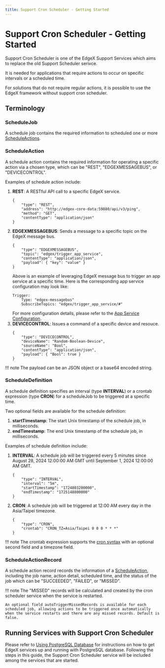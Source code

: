 ```yaml
---
title: Support Cron Scheduler - Getting Started
---
```


# Support Cron Scheduler - Getting Started

Support Cron Scheduler is one of the EdgeX Support Services which aims to replace the old Support Scheduler serivce.

It is needed for applications that require actions to occur on specific intervals or a scheduled time.

For solutions that do not require regular actions, it is possible to use the EdgeX framework without support cron scheduler.

## Terminology
### ScheduleJob
A schedule job contains the required information to scheduled one or more [ScheduleActions](#scheduleaction).

### ScheduleAction
A schedule action contains the required information for operating a specific action via a chosen type, which can be "REST", "EDGEXMESSAGEBUS", or "DEVICECONTROL".

Examples of schedule action include:

1. **REST**: A RESTful API call to a specific EdgeX service.
    ```
    {
        "type": "REST",
        "address": "http://edgex-core-data:59880/api/v3/ping",
        "method": "GET",
        "contentType": "application/json"
    }
    ```
2. **EDGEXMESSAGEBUS**: Sends a message to a specific topic on the EdgeX message bus.
    ```
    {
        "type": "EDGEXMESSAGEBUS",
        "topic": "edgex/trigger_app_service",
        "contentType": "application/json",
        "payload": { "key": "value" }
    }
    ```
    Above is an example of leveraging EdgeX message bus to trigger an app service at a specific time.
    Here is the corresponding app service configuration may look like:
    ```
    Trigger:
        Type: "edgex-messagebus"
        SubscribeTopics: "edgex/trigger_app_service/#"
    ```
    For more configuration details, please refer to the [App Service Configuration](../../application/details/Triggers.md#messagebus-connection-configuration).
3. **DEVICECONTROL**: Issues a command of a specific device and resouce.
    ```
    {
        "type": "DEVICECONTROL",
        "deviceName": "Random-Boolean-Device",
        "sourceName": "Bool",
        "contentType": "application/json",
        "payload": { "Bool": true }
    }
    ```
!!! note
    The payload can be an JSON object or a base64 encoded string.

### ScheduleDefinition
A schedule definition specifies an interval (type **INTERVAL**) or a crontab expression (type **CRON**) for a scheduleJob to be triggered at a specific time.

Two optional fields are available for the schedule definition:

1. **startTimestamp**: The start Unix timestamp of the schedule job, in milliseconds.
2. **endTimestamp**: The end Unix timestamp of the schedule job, in milliseconds.

Examples of schedule definition include:

1. **INTERVAL**: A schedule job will be triggered every 5 minutes since August 28, 2024 12:00:00 AM GMT until September 1, 2024 12:00:00 AM GMT.
    ```
    {
        "type": "INTERVAL",
        "interval": "5m",
        "startTimestamp": "1724803200000",
        "endTimestamp": "1725148800000"
    }
    ```
2. **CRON**: A schedule job will be triggered at 12:00 AM every day in the Asia/Taipei timezone.
    ```
    {
        "type": "CRON",
        "crontab": "CRON_TZ=Asia/Taipei 0 0 0 * * *"
    }
    ```
!!! note
    The crontab expression supports the [cron syntax](https://en.wikipedia.org/wiki/Cron) with an optional second field and a timezone field.

### ScheduleActionRecord
A schedule action record records the information of a [ScheduleAction](#scheduleaction), including the job name, action detail, scheduled time, and the status of the job which can be "SUCCEEDED", "FAILED", or "MISSED".

!!! note
    The "MISSED" records will be calculated and created by the cron scheduler service when the service is restarted.
    
    An optional field autoTriggerMissedRecords is available for each scheduled job, allowing actions to be triggered once automatically when the service restarts and there are any missed records. Default is false.

## Running Services with Support Cron Scheduler

Please refer to [Using PostgreSQL Database](../../general/database/Ch-Postgres.md#using-postgresql-database) for instructions on how to get EdgeX services up and running with PostgreSQL database.
Following the steps in this guide, the Support Cron Scheduler service will be included among the services that are started.

<!-- TODO -->
<!-- ## Running Services without Support Cron Scheduler -->
